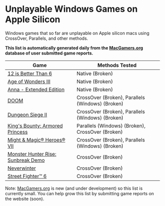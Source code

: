 # Unplayable Windows Games on Apple Silicon

Windows games that so far are unplayable on Apple silicon macs using CrossOver, Parallels, and other
methods.

**This list is automatically generated daily from the [MacGamers.org](https://macgamers.org/) database of user submitted
game reports.**

| Game                                                                                                | Methods Tested                                   |
|-----------------------------------------------------------------------------------------------------|--------------------------------------------------|
| [12 is Better Than 6](https://macgamers.org/games/12-is-better-than-6)                              | Native (Broken)                                  |
| [Age of Wonders III](https://macgamers.org/games/age-of-wonders-iii)                                | Native (Broken)                                  |
| [Anna - Extended Edition](https://macgamers.org/games/anna-extended-edition)                        | Native (Broken)                                  |
| [DOOM](https://macgamers.org/games/doom)                                                            | CrossOver (Broken), Parallels (Windows) (Broken) |
| [Dungeon Siege II](https://macgamers.org/games/dungeon-siege-ii)                                    | CrossOver (Broken), Parallels (Windows) (Broken) |
| [King's Bounty: Armored Princess](https://macgamers.org/games/kings-bounty-armored-princess)        | Parallels (Windows) (Broken), CrossOver (Broken) |
| [Might & Magic® Heroes® VII](https://macgamers.org/games/might-magic-heroes-vii)                  | CrossOver (Broken), Parallels (Windows) (Broken) |
| [Monster Hunter Rise: Sunbreak Demo](https://macgamers.org/games/monster-hunter-rise-sunbreak-demo) | CrossOver (Broken)                               |
| [Neverwinter](https://macgamers.org/games/neverwinter)                                              | CrossOver (Broken)                               |
| [Street Fighter™ 6](https://macgamers.org/games/street-fighter-6)                                 | CrossOver (Broken)                               |


Note: [MacGamers.org](https://macgamers.org/) is new (and under development) so this list is currently small. You can
help grow this list by submitting game reports on the website (soon).
